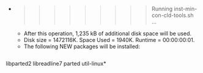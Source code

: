 * >>>>>>>>> Running inst-min-con-cld-tools.sh ...
  * After this operation, 1,235 kB of additional disk space will be used.
  * Disk size = 1472116K. Space Used = 1940K. Runtime = 00:00:00:01.
  * The following NEW packages will be installed:
  ```bash
libparted2 libreadline7 parted util-linux*
  ```
